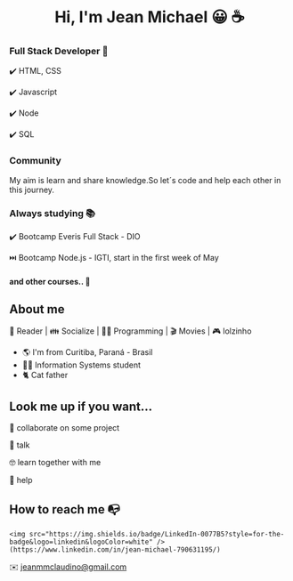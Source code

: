 

<h1 align="center"> Hi, I'm Jean Michael 😀 ☕ </h1>

### Full Stack Developer 💼

✔️ HTML, CSS

✔️ Javascript

✔️ Node

✔️ SQL

### Community

My aim is learn and share knowledge.So let´s code and help each other in this journey.
### Always studying 📚

✔️ Bootcamp Everis Full Stack - DIO

⏭️ Bootcamp Node.js - IGTI, start in the first week of May

#### and other courses.. 🚀

## About me 

📖 Reader | 👪 Socialize | 👨‍💻 Programming | 🎬 Movies | 🎮 lolzinho

- 🌎 I'm from Curitiba, Paraná - Brasil
- 👨‍🎓 Information Systems student
- 🐈 Cat father 

## Look me up if you want...

👯 collaborate on some project

💬 talk

🤓 learn together with me

👊 help


## How to reach me 📭

	<img src="https://img.shields.io/badge/LinkedIn-0077B5?style=for-the-badge&logo=linkedin&logoColor=white" />(https://www.linkedin.com/in/jean-michael-790631195/)

✉️ jeanmmclaudino@gmail.com
